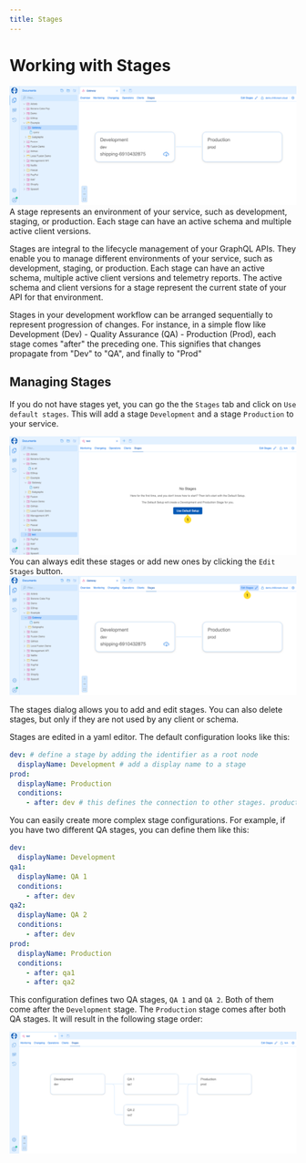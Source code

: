 ```yaml
--- 
title: Stages
---
```


# Working with Stages

![Screenshot of the Stages overview](images/stages-0.png)
A stage represents an environment of your service, such as development, staging, or production. Each stage can have an active schema and multiple active client versions. 

Stages are integral to the lifecycle management of your GraphQL APIs. They enable you to manage different environments of your service, such as development, staging, or production. Each stage can have an active schema, multiple active client versions and telemetry reports. The active schema and client versions for a stage represent the current state of your API for that environment.

Stages in your development workflow can be arranged sequentially to represent progression of changes. For instance, in a simple flow like Development (Dev) - Quality Assurance (QA) - Production (Prod), each stage comes "after" the preceding one. This signifies that changes propagate from "Dev" to "QA", and finally to "Prod"

## Managing Stages

If you do not have stages yet, you can go the the `Stages` tab and click on `Use default stages`. This will add a stage `Development` and a stage `Production` to your service.

![Screenshot of the Stages overview](images/stages-1.png)
You can always edit these stages or add new ones by clicking the `Edit Stages` button.
![Screenshot of the Stages overview](images/stages-2.png)

The stages dialog allows you to add and edit stages. You can also delete stages, but only if they are not used by any client or schema. 

Stages are edited in a yaml editor. The default configuration looks like this:

```yaml
dev: # define a stage by adding the identifier as a root node
  displayName: Development # add a display name to a stage
prod:
  displayName: Production
  conditions:
    - after: dev # this defines the connection to other stages. production comes after development
```

You can easily create more complex stage configurations. For example, if you have two different QA stages, you can define them like this:

```yaml
dev: 
  displayName: Development 
qa1:
  displayName: QA 1
  conditions:
    - after: dev 
qa2:
  displayName: QA 2
  conditions:
    - after: dev 
prod:
  displayName: Production
  conditions:
    - after: qa1 
    - after: qa2 
```

This configuration defines two QA stages, `QA 1` and `QA 2`. Both of them come after the `Development` stage. The `Production` stage comes after both QA stages. It will result in the following stage order:

![Image](images/stages-3.png)


